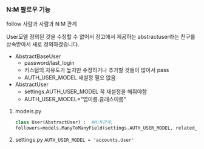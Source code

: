 ### N:M 팔로우 기능

follow 사람과 사람과 N:M 관계

User모델 정의된 것을 수정할 수 없어서
장고에서 제공하는 abstractuser라는 친구를 상속받아서 새로 정의하겠습니다. 

- AbstractBaseUser
  - password/last_login
  - 커스텀의 자유도가 높지만 수정하거나 추가할 것들이 많아서 pass
  - AUTH_USER_MODEL 재설정 필요 없음
- AbstractUser
  - settings.AUTH_USER_MODEL 꼭 재설정을 해줘야함
  - AUTH_USER_MODEL="앱이름.클래스이름"


1. models.py 
    ```python
    class User(AbstractUser) :  #M:M관계, 
    followers=models.ManyToManyField(settings.AUTH_USER_MODEL, related_name="followings") 

2. settings.py
    `AUTH_USER_MODEL = 'accounts.User'` 